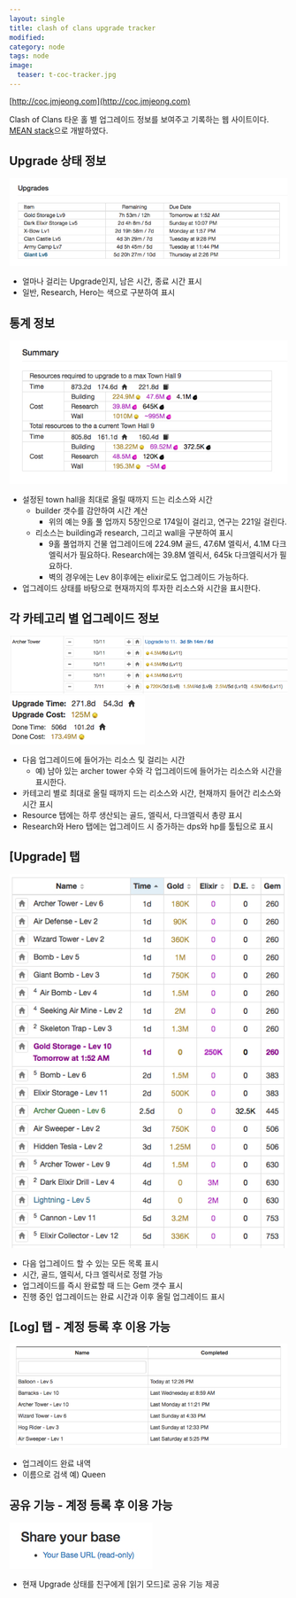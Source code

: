 ```yaml
---
layout: single
title: clash of clans upgrade tracker
modified: 
category: node
tags: node
image:
  teaser: t-coc-tracker.jpg
---
```


[http://coc.jmjeong.com](http://coc.jmjeong.com)

Clash of Clans 타운 홀 별 업그레이드 정보를 보여주고 기록하는 웹 사이트이다.
[MEAN stack](http://mean.io)으로 개발하였다. 

## Upgrade 상태 정보

![overview](/images/coc/coc-overview.jpg)

- 얼마나 걸리는 Upgrade인지, 남은 시간, 종료 시간 표시
- 일반, Research, Hero는 색으로 구분하여 표시

## 통계 정보

![summary](/images/coc/coc-summary.jpg)

- 설정된 town hall을 최대로 올릴 때까지 드는 리소스와 시간
	- builder 갯수를 감안하여 시간 계산
		- 위의 예는 9홀 풀 업까지 5장인으로 174일이 걸리고, 연구는 221일 걸린다.
	- 리소스는 building과 research, 그리고 wall을 구분하여 표시
		- 9홀 풀업까지 건물 업그레이드에 224.9M 골드, 47.6M 엘릭서, 4.1M 다크 엘릭서가 필요하다. Research에는 39.8M 엘릭서, 645k 다크엘릭서가 필요하다.
		- 벽의 경우에는 Lev 8이후에는 elixir로도 업그레이드 가능하다.
- 업그레이드 상태를 바탕으로 현재까지의 투자한 리소스와 시간을 표시한다.

## 각 카테고리 별 업그레이드 정보

![category-upgrade](/images/coc/coc-category-upgrade.jpg)
![category-upgrade-summary](/images/coc/coc-category-upgrade-summary.jpg)

- 다음 업그레이드에 들어가는 리소스 및 걸리는 시간
	- 예) 남아 있는 archer tower 수와 각 업그레이드에 들어가는 리소스와 시간을 표시한다. 
- 카테고리 별로 최대로 올릴 때까지 드는 리소스와 시간, 현재까지 들어간 리소스와 시간 표시
- Resource 탭에는 하루 생산되는 골드, 엘릭서, 다크엘릭서 총량 표시
- Research와 Hero 탭에는 업그레이드 시 증가하는 dps와 hp를 툴팁으로 표시

## [Upgrade] 탭

![upgrade](/images/coc/coc-upgrade.jpg)

- 다음 업그레이드 할 수 있는 모든 목록 표시
- 시간, 골드, 엘릭서, 다크 엘릭서로 정렬 가능
- 업그레이드를 즉시 완료할 때 드는 Gem 갯수 표시
- 진행 중인 업그레이드는 완료 시간과 이후 올릴 업그레이드 표시

## [Log] 탭 - 계정 등록 후 이용 가능

![share](/images/coc/coc-log.jpg)

- 업그레이드 완료 내역 
- 이름으로 검색 예) Queen

## 공유 기능 - 계정 등록 후 이용 가능

![share](/images/coc/coc-share.jpg)

- 현재 Upgrade 상태를 친구에게 [읽기 모드]로 공유 기능 제공
